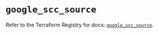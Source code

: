 # `google_scc_source`

Refer to the Terraform Registry for docs: [`google_scc_source`](https://registry.terraform.io/providers/hashicorp/google-beta/6.18.1/docs/resources/google_scc_source).
